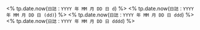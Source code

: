 
<% tp.date.now(`日誌：YYYY 年 MM 月 DD 日 d`) %>
<% tp.date.now(`日誌：YYYY 年 MM 月 DD 日 (dd)`) %>
<% tp.date.now(`日誌：YYYY 年 MM 月 DD 日 ddd`) %>
<% tp.date.now(`日誌：YYYY 年 MM 月 DD 日 dddd`) %>